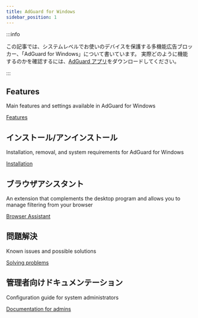 ```yaml
---
title: AdGuard for Windows
sidebar_position: 1
---
```


:::info

この記事では、システムレベルでお使いのデバイスを保護する多機能広告ブロッカー、「AdGuard for Windows」について書いています。 実際どのように機能するのかを確認するには、[AdGuard アプリ](https://agrd.io/download-kb-adblock)をダウンロードしてください。

:::

## Features

Main features and settings available in AdGuard for Windows

[Features](/adguard-for-windows/features/features.md)

## インストール/アンインストール

Installation, removal, and system requirements for AdGuard for Windows

[Installation](/adguard-for-windows/installation.md)

## ブラウザアシスタント

An extension that complements the desktop program and allows you to manage filtering from your browser

[Browser Assistant](/adguard-for-windows/browser-assistant.md)

## 問題解決

Known issues and possible solutions

[Solving problems](/adguard-for-windows/solving-problems/solving-problems.md)

## 管理者向けドキュメンテーション

Configuration guide for system administrators

[Documentation for admins](/adguard-for-windows/admins-documentation.md)
